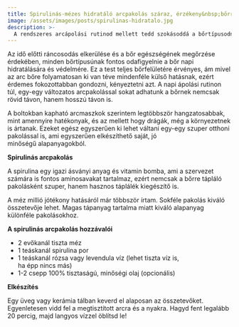 ```yaml
---
title: Spirulinás-mézes hidratáló arcpakolás száraz, érzékeny&nbsp;bőrre
image: /assets/images/posts/spirulinas-hidratalo.jpg
description: >-
  A rendszeres arcápolási rutinod mellett tedd szokásoddá a bőrtípusodnak megfelelő kiegészítő kényeztetést, ami lehet egy egyszerű otthoni vitaminos pakolás is. Itt&nbsp;egy&nbsp;jó&nbsp;recept!
---
```


Az idő előtti ráncosodás elkerülése és a bőr egészségének megőrzése érdekében, minden bőrtípusúnak fontos odafigyelnie a bőr napi hidratálására és védelmére. Ez a test teljes bőrfelületére érvényes, ám mivel az arc bőre folyamatosan ki van téve mindenféle külső hatásnak, ezért érdemes fokozottabban gondozni, kényeztetni azt. A napi ápolási rutinon túl, egy-egy változatos arcpakolással sokat adhatunk a bőrnek nemcsak rövid távon, hanem hosszú&nbsp;távon&nbsp;is.

A boltokban kapható arcmaszkok szerintem legtöbbször hangzatosabbak, mint amennyire hatékonyak, és az mellett hogy drágák, még a környezetnek is ártanak. Ezeket egész egyszerűen ki lehet váltani egy-egy szuper otthoni pakolással is, ami egyszerűen elkészíthető saját, jó minőségű&nbsp;alapanyagokból.

**Spirulinás arcpakolás**

A spirulina egy igazi ásványi anyag és vitamin bomba, ami a szervezet számára is fontos aminosavakat tartalmaz, ezért nemcsak a bőrre tápláló pakolásként szuper, hanem hasznos táplálék kiegészítő&nbsp;is.

A méz millió jótékony hatásáról már többször írtam. Sokféle pakolás kiváló összetevője lehet. Magas tápanyag tartalma miatt kiváló alapanyag különféle&nbsp;pakolásokhoz.

**A spirulinás arcpakolás hozzávalói**

- 2 evőkanál tiszta&nbsp;méz
- 1 teáskanál spirulina&nbsp;por
- 1 teáskanál rózsa vagy levendula víz (lehet tiszta víz is, ha&nbsp;épp&nbsp;nincs&nbsp;más)
- 1-2 csepp 100% tisztaságú, minőségi olaj&nbsp;(opcionális)

**Elkészítés**

Egy üveg vagy kerámia tálban keverd el alaposan az összetevőket. Egyenletesen vidd fel a megtisztított arcra és a nyakra. Hagyd fent legalább 20 percig, majd langyos vízzel öblítsd le!
